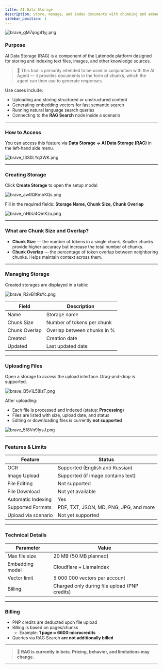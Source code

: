 ```yaml
---
title: AI Data Storage
description: Store, manage, and index documents with chunking and embedding for semantic search.
sidebar_position: 1
---
```


![brave_gM7qog41yj.png](/img/placeholder.webp)

### Purpose

AI Data Storage (RAG) is a component of the Latenode platform designed for storing and indexing text files, images, and other knowledge sources.

> 🧠 This tool is primarily intended to be used in conjunction with the AI Agent — it provides documents in the form of chunks, which the agent can then use to generate responses.
> 

Use cases include:

- Uploading and storing structured or unstructured content
- Generating embedding vectors for fast semantic search
- Running natural language search queries
- Connecting to the **RAG Search** node inside a scenario

---

### How to Access

You can access this feature via **Data Storage → AI Data Storage (RAG)** in the left-hand side menu.

![brave_l3S0LYq3WK.png](/img/placeholder.webp)

---

### Creating Storage

Click **Create Storage** to open the setup modal:

![brave_awRQKmbKQs.png](/img/placeholder.webp)

Fill in the required fields: **Storage Name, Chunk Size, Chunk Overlap**

![brave_nHbU4QmKzu.png](/img/placeholder.webp)

---

### What are Chunk Size and Overlap?

- **Chunk Size** — the number of tokens in a single chunk. Smaller chunks provide higher accuracy but increase the total number of chunks.
- **Chunk Overlap** — the percentage of token overlap between neighboring chunks. Helps maintain context across them.

---

### Managing Storage

Created storages are displayed in a table:

![brave_R2vB1tRsYc.png](/img/placeholder.webp)

| Field | Description |
| --- | --- |
| Name | Storage name |
| Chunk Size | Number of tokens per chunk |
| Chunk Overlap | Overlap between chunks in % |
| Created | Creation date |
| Updated | Last updated date |

---

### Uploading Files

Open a storage to access the upload interface. Drag-and-drop is supported.

![brave_B5v1L58izT.png](/img/placeholder.webp)

After uploading:

- Each file is processed and indexed (status: **Processing**)
- Files are listed with size, upload date, and status
- Editing or downloading files is currently **not supported**

![brave_5f8Vn9IysJ.png](/img/placeholder.webp)

---

### Features & Limits

| Feature | Status |
| --- | --- |
| OCR | Supported (English and Russian) |
| Image Upload | Supported (if image contains text) |
| File Editing | Not supported |
| File Download | Not yet available |
| Automatic Indexing | Yes |
| Supported Formats | PDF, TXT, JSON, MD, PNG, JPG, and more |
| Upload via scenario | Not yet supported |

---

### Technical Details

| Parameter | Value |
| --- | --- |
| Max file size | 20 MB (50 MB planned) |
| Embedding model | Cloudflare + LlamaIndex |
| Vector limit | 5 000 000 vectors per account |
| Billing | Charged only during file upload (PNP credits) |

---

### Billing

- PNP credits are deducted upon file upload
- Billing is based on pages/chunks
    - Example: **1 page ≈ 6600 microcredits**
- Queries via RAG Search **are not additionally billed**

---

> 🧪 **RAG is currently in beta. Pricing, behavior, and limitations may change.**
> 

---